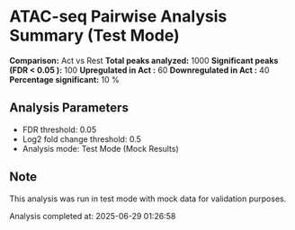 # ATAC-seq Pairwise Analysis Summary (Test Mode)

**Comparison:** Act vs Rest
**Total peaks analyzed:** 1000
**Significant peaks (FDR < 0.05 ):** 100
**Upregulated in Act :** 60
**Downregulated in Act :** 40
**Percentage significant:** 10 %

## Analysis Parameters
- FDR threshold: 0.05
- Log2 fold change threshold: 0.5
- Analysis mode: Test Mode (Mock Results)

## Note
This analysis was run in test mode with mock data for validation purposes.

Analysis completed at: 2025-06-29 01:26:58
